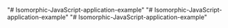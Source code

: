 "# Isomorphic-JavaScript-application-example" 
"# Isomorphic-JavaScript-application-example" 
"# Isomorphic-JavaScript-application-example" 

